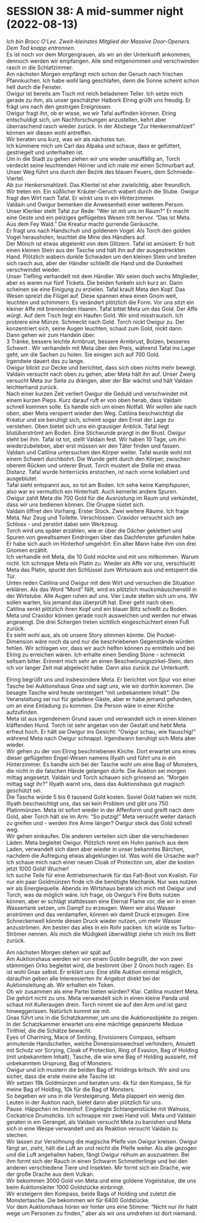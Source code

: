 # **SESSION 38: A mid-summer night	(2022-08-13)**

*Ich bin Brocc O'Lee. Zweit-kleinstes Mitglied der Massive Door-Openers. Dem Tod knapp entronnen.*  
Es ist noch vor dem Morgengrauen, als wir an der Unterkunft ankommen, dennoch werden wir empfangen. Alle sind mitgenommen und verschwinden rasch in die Schlafzimmer.  
Am nächsten Morgen empfängt mich schon der Geruch nach frischen Pfannkuchen. Ich habe wohl lang geschlafen, denn die Sonne scheint schon hell durch die Fenster.  
Owigur ist bereits am Tisch mit reich beladenem Teller. Ich setze mich gerade zu ihm, als unser geschätzter Halbork Elring grüßt uns freudig. Er frägt uns nach den gestrigen Ereignissen.  
Owigur fragt ihn, ob er wisse, wo wir Tafal auffinden können. Elring entschuldigt sich, um Nachforschungen anzustellen, kehrt aber überraschend rasch wieder zurück. In der Abstiege “Zur Henkersmahlzeit” können wir diesen wohl antreffen.  
Wir beraten uns kurz, was wir als nächstes tun.  
Ich kümmere mich um Carl das Alpaka und schaue, dass er gefüttert, gestriegelt und unterhalten ist.  
Um in die Stadt zu gehen ziehen wir uns wieder unauffällig an, Torch verdeckt seine leuchtenden Hörner und ich male mir einen Schnurbart auf.  
Unser Weg führt uns durch den Bezirk des blauen Feuers, dem Schmiede-Viertel.  
Ab zur Henkersmahlzeit. Das Klientel ist eher zwielichtig, aber freundlich.  
Wir treten ein. Ein süßlicher Kräuter-Geruch wabert durch die Stube. Owigur fragt den Wirt nach Tafal. Er winkt uns in ein Hinterzimmer.  
Valdain und Owigur bemerken die Anwesenheit einer weiteren Person. Unser Kleriker stellt Tafal zur Rede: “Wer ist mit uns im Raum?” Er macht eine Geste und ein pelziges geflügeltes Wesen tritt hervor. “Das ist Meta. Aus dem Fey Wald.” Die Kreatur macht gurrende Geräusche.  
Er fragt uns nach Handschuh und goldenem Vogel: Als Torch den golden Vogel herausholen, leuchtet die Mine des Händlers auf.  
Der Mönch ist etwas abgelenkt von dem Glitzern. Tafal ist amüsiert: Er holt einen kleinen Stein aus der Tasche und hält ihn auf der ausgestreckten Hand. Plötzlich wabern dunkle Schwaden um den kleinen Stein und breiten sich rasch aus, aber der Händler schließt die Hand und die Dunkelheit verschwindet wieder.  
Unser Tiefling verhandelt mit dem Händler. Wir seien doch sechs Mitglieder, aber es waren nur fünf Tickets. Die beiden funkeln sich kurz an. Dann scheinen sie eine Einigung zu erzielen. Tafal krault Meta den Kopf. Das Wesen spreizt die Flügel auf. Diese spannen etwa einen Gnom weit, leuchten und schimmern. Es verändert plötzlich die Form. Vor uns sitzt ein kleiner Affe mit brennenden Haaren. Tafal bittet Meta um das Gold. Der Affe würgt. Auf dem Tisch liegt ein Haufen Gold. Wir sind misstrauisch. Ich probiere eine Münze. Schmeckt nach Gold. Torch nickt Owigur zu. Der konzentriert sich, seine Augen leuchten, schaut zum Gold, nickt dann.  
Dann gehen wir zum Handeln über.  
3 Tränke, bessere leichte Armbrust, bessere Armbrust, Bolzen, besseres Schwert . Wir verhandeln mit Meta über den Preis, während Tafal ins Lager geht, um die Sachen zu holen. Sie einigen sich auf 700 Gold.  
Irgendwie dauert das zu lange.  
Owigur blickt zur Decke und berichtet, dass sich oben nichts mehr bewegt. Valdain versucht nach oben zu gehen, aber Meta hält ihn auf. Unser Zwerg versucht Meta zur Seite zu drängen, aber der Bär wächst und hält Valdain leichterhand zurück.  
Nach einer kurzen Zeit verliert Owigur die Geduld und verschwindet mit einem kurzen Pieps. Kurz darauf ruft er von oben herab, dass Valdain schnell kommen solle. Es handle sich um einen Notfall. Wir wollen alle nach oben, aber Meta versperrt wieder den Weg. Catilina beschwichtigt die Kreatur und sie beruhigt sich, scheint sogar den Ernst der Lage zu verstehen. Oben bietet sich uns ein grausiger Anblick. Tafal liegt blutüberströmt am Boden. Eine Stichwunde prangt in der Brust. Owigur steht bei ihm. Tafal ist tot, stellt Valdain fest. Wir haben 10 Tage, um ihn wiederzubeleben, aber erst müssen wir den Täter finden und fassen.  
Valdain und Catilina untersuchen den Körper weiter. Tafal wurde wohl mit einem Schwert durchbohrt. Die Wunde geht durch den Körper, zwischen oberem Rücken und unterer Brust. Torch mustert die Stelle mit etwas Distanz. Tafal wurde hinterrücks erstochen, ist nach vorne kollabiert und ausgeblutet.  
Tafal sieht entspannt aus, so tot am Boden. Ich sehe keine Kampfspuren, also war es vermutlich ein Hinterhalt. Auch keinerlei andere Spuren.  
Owigur zahlt Meta die 700 Gold für die Ausrüstung im Raum und verkündet, dass wir uns bedienen können. Die Gruppe rüstet sich.  
Valdain öffnet den Vorhang. Erster Stock. Zwei weitere Räume. Ich frage Meta. Nur Zeug und Toilette. Verschlossen. Craxidor versucht sich am Schloss \- und zerstört dabei sein Werkzeug.  
Torch wird uns später erzählen, wie er über die Dächer geklettert und Spuren von gewaltsamen Eindringen über das Dachfenster gefunden habe.  
Er habe sich auch im Hinterhof umgehört: Ein alter Mann habe ihm von drei Gnomen erzählt.  
Ich verhandle mit Meta, die 10 Gold möchte und mit uns mitkommen. Warum nicht. Ich schnippe Meta ein Platin zu. Wieder als Affe vor uns, verschluckt Meta das Platin, spuckt den Schlüssel zum Wirtsraum aus und entsperrt die Tür.  
Unten reden Catilina und Owigur mit dem Wirt und versuchen die Situation erklären. Als das Word “Mord” fällt, wird es plötzlich mucksmäuschenstill in der Wirtstube. Alle Augen ruhen auf uns. Vier Leute stellen sich um uns. Wir sollen warten, bis jemand das überprüft hat. Einer geht nach oben.  
Catilina senkt plötzlich ihren Kopf und ein blauer Blitz schießt zu Boden. Meta und Craxidor können gerade noch ausweichen und werden nur etwas angesengt. Die drei Schergen treten sichtlich eingeschüchtert einen Fuß zurück.  
Es sieht wohl aus, als ob unsere Story stimmen könnte. Die Pocket-Dimension wäre noch da und nur die beschriebenen Gegenstände würden fehlen. Wir schlagen vor, dass wir auch helfen können zu ermitteln und bei Elring zu erreichen wären. Ich erhalte einen Sending Stone \- schmeckt seltsam bitter. Erinnert mich sehr an einen Beschwörungszirkel-Stein, den ich vor langer Zeit mal abgeleckt habe. Dann also zurück zur Unterkunft.

Elring begrüßt uns und insbesondere Meta. Er berichtet von Spur von einer Tasche bei Auktionshaus Gnax und sagt uns, wie wir dorthin kommen. Die besagte Tasche wird heute versteigert “mit unbekanntem Inhalt”. Die Veranstaltung sei nur für geladene Gäste, aber er habe jemand gefunden, um an eine Einladung zu kommen. Die Person wäre in einer Kirche aufzufinden.  
Meta ist aus irgendeinem Grund sauer und verwandelt sich in einen kleinen kläffenden Hund. Torch ist sehr angetan von der Gestalt und hebt Meta erfreut hoch. Er hält sie Owigur ins Gesicht: “Owigur schau, wie flauschig\!” während Meta nach Owigur schnappt. Irgendwann beruhigt sich Meta aber wieder.  
Wir gehen zu der von Elring beschriebenen  Kirche. Dort erwartet uns eines dieser geflügelten Engel-Wesen namens Illyath und führt uns in ein Hinterzimmer. Es handle sich bei der Tasche wohl um eine Bag of Monsters, die nicht in die falschen Hände gelangen dürfe. Die Auktion sei morgen mittag angesetzt. Valdain und Torch schauen sich grinsend an. “Morgen mittag sagt ihr?” Illyath warnt uns, dass das Auktionshaus gut magisch geschützt sei.  
Die Tasche würde 5 bis 6 tausend Gold kosten. Soviel Gold haben wir nicht. Illyath beschwichtigt uns, das sei kein Problem und gibt uns 750 Platinmünzen. Meta ist sofort wieder in der Affenform und greift nach dem Gold, aber Torch hält sie im Arm: “So putzig\!” Meta versucht weiter danach zu greifen und \- werden ihre Arme länger? Owigur steck das Gold schnell weg.  
Wir gehen einkaufen. Die anderen verteilen sich über die verschiedenen Läden. Meta begleitet Owigur. Plötzlich rennt ein Huhn panisch aus dem Laden, verwandelt sich dann aber wieder in unser bekanntes Bärchen, nachdem die Aufregung etwas abgeklungen ist. Was wohl die Ursache war?  
Ich schaue mich nach einer neuen Cloak of Protection um, aber die kosten jetzt 1000 Gold\! Wucher\!  
Ich suche Teile für eine Antriebsmechanik für das Falt-Boot von Kvalish. Für nur ein paar Goldmünzen finde ich die benötigte Mechanik. Nur was nutzen wir als Energiequelle. Abends im Wirtshaus berate ich mich mit Owigur und Torch, was da möglich wäre. Ich frage, ob Owigur’s Fire Bolts nutzen können, aber er schlägt stattdessen eine Eternal Flame vor, die wir in einen Wassertank setzen, um Dampf zu erzeugen. Wenn wir also Wasser anströmen und das verdampfen, können wir damit Druck erzeugen. Eine Schneckenwell könnte diesen Druck wieder nutzen, um mehr Wasser anzuströmen. Am besten das alles in ein Rohr packen. Ich würde es Turbo-Strömer nennen. Als mich die Müdigkeit überwältigt ziehe ich mich ins Bett zurück.

Am nächsten Morgen stehen wir spät auf.  
Am Auktionshaus werden wir  von einem Goblin begrüßt, der von zwei stämmigen Orks begleitet wird, die bestimmt über 2 Gnom hoch ragen. Es ist wohl Gnax selbst. Er erklärt uns: Eine stille Auktion einmal möglich, daraufhin geben alle Interessierten ihr Angebot direkt bei der Auktionsleitung ab. Wir erhalten ein Token.  
Ob wir zusammen als eine Partei bieten würden? Klar. Catilina mustert Meta. Die gehört nicht zu uns. Meta verwandelt sich in einen kleine Panda und schaut mit Kulleraugen drein. Torch nimmt sie auf den Arm und ist ganz hinweggerissen. Natürlich kommt sie mit.  
Gnax führt uns in die Schatzkammer, um uns die Auktionsobjekte zu zeigen. In der Schatzkammer erwartet uns eine mächtige gepanzerte Meduse Tirithiel, die die Schätze bewacht.  
Eyes of Charming, Mace of Smiting, Envisioners Compass, seltsam anmutende Handschellen, welche Dimensionswechsel verhindern, Amulett mit Schutz vor Scrying, Cloak of Protection, Ring of Evasion, Bag of Holding (mit unbekanntem Inhalt), Tasche, die wie eine Bag of Holding aussieht, mit unbekanntem Ursprung, Bag of Monsters.  
Owigur und ich mustern die beiden Bag of Holdings kritsch. Wir sind uns sicher, dass die erste meine alte Tasche ist.  
Wir setzen 19k Goldmünzen  und beraten uns: 4k für den Kompass, 5k für meine Bag of Holding, 10k für die Bag of Monsters.  
So begeben wir uns in die Versteigerung. Meta plappert ein wenig den Leuten in der Auktion nach, bietet dann aber plötzlich für uns.  
Pause. Häppchen im Innenhof. Eingelegte Schlangenstücke mit Walnuss, Cockatrice Drumsticks. Ich schnappe mir zwei Hand voll. Meta und Valdain geraten in ein Gerangel, als Valdain versucht Meta zu banishen und Meta sich in eine Wespe verwandelt und als Reaktion versucht Valdain zu stechen.  
Wir lassen zur Versöhnung die magische Pfeife von Owigur kreisen. Owigur fängt an, zieht, hält die Luft an und reicht die Pfeife weiter. Als alle gezogen und die Luft angehalten haben, fängt Owigur reihum an auszuatmen. Bei ihm formt sich der Rauch in einen Schwarm Schmetterlinge und bei den anderen verschiedene Tiere und Insekten. Mir formt sich ein Drache, wie der große Drache aus dem Vulkan.  
Wir bekommen 3000 Gold von Meta und eine goldene Vogelstatue, die uns beim Auktionsleiter 1000 Goldstücke einbringt.  
Wir ersteigern den Kompass, beide Bags of Holding und zuletzt die Monstertasche. Die bekommen wir für 6400 Goldstücke.  
Vor dem Auktionshaus hören wir hinter uns eine Stimme: “Nicht nur ihr habt wege um Personen zu finden,” aber als wir uns umdrehen ist dort niemand.
